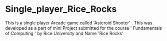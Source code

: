 # Single_player_Rice_Rocks
This is a single player Arcade game called 'Asteroid Shooter' . This was developed as a part of mini Project submitted for the course ' Fundamentals of Computing ' by Rice University and Name 'Rice Rocks'

